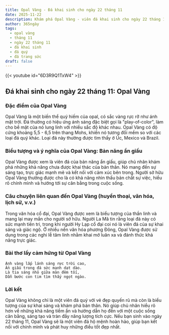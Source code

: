```yaml
---
title: Opal Vàng - Đá khai sinh cho ngày 22 tháng 11
date: 2025-11-22
description: Khám phá Opal Vàng - viên đá khai sinh cho ngày 22 tháng 11, biểu tượng của Bản năng ẩn giấu. Cùng tìm hiểu ý nghĩa sâu sắc của viên đá độc đáo này.
author: 365ngày
tags:
  - opal vàng
  - tháng 11
  - ngày 22 tháng 11
  - đá khai sinh
  - đá quý
  - đá trang sức
draft: false
---
```


{{< youtube id="6D3R9Q1TxW4" >}}

## Đá khai sinh cho ngày 22 tháng 11: Opal Vàng

### Đặc điểm của Opal Vàng

Opal Vàng là một biến thể quý hiếm của opal, có sắc vàng rực rỡ như ánh mặt trời. Đá thường có hiệu ứng ánh sáng đặc biệt gọi là "play-of-color", làm cho bề mặt của nó lung linh với nhiều sắc độ khác nhau. Opal Vàng có độ cứng khoảng 5,5 - 6,5 trên thang Mohs, khiến nó tương đối mềm so với các loại đá quý khác. Loại đá này thường được tìm thấy ở Úc, Mexico và Brazil.

### Biểu tượng và ý nghĩa của Opal Vàng: Bản năng ẩn giấu

Opal Vàng được xem là viên đá của bản năng ẩn giấu, giúp chủ nhân khám phá những khả năng chưa được khai thác của bản thân. Nó mang đến sự sáng tạo, trực giác mạnh mẽ và kết nối với cảm xúc bên trong. Người sở hữu Opal Vàng thường được cho là có khả năng nhìn thấu bản chất sự việc, hiểu rõ chính mình và hướng tới sự cân bằng trong cuộc sống.

### Câu chuyện liên quan đến Opal Vàng (huyền thoại, văn hóa, lịch sử, v.v.)

Trong văn hóa cổ đại, Opal Vàng được xem là biểu tượng của thần linh và mang lại may mắn cho người sở hữu. Người La Mã tin rằng loại đá này có sức mạnh tiên tri, trong khi người Hy Lạp cổ đại coi nó là viên đá của sự khai sáng và giác ngộ. Ở nhiều nền văn hóa phương Đông, Opal Vàng được sử dụng trong các nghi lễ tâm linh nhằm khai mở luân xa và đánh thức khả năng trực giác.

### Bài thơ lấy cảm hứng từ Opal Vàng

	Ánh vàng lấp lánh sáng rực trời cao,  
	Ẩn giấu trong đá sức mạnh dạt dào.  
	Là tia sáng nhỏ giữa màn đêm tối,  
	Dẫn bước con tim tìm thấy ngọt ngào.

### Lời kết

Opal Vàng không chỉ là một viên đá quý với vẻ đẹp quyến rũ mà còn là biểu tượng của sự khai sáng và khám phá bản thân. Nó giúp chủ nhân hiểu rõ hơn về những khả năng tiềm ẩn và hướng dẫn họ đến với một cuộc sống cân bằng, sáng tạo và tràn đầy năng lượng tích cực. Nếu bạn sinh vào ngày 22 tháng 11, Opal Vàng sẽ là một viên đá hộ mệnh hoàn hảo, giúp bạn kết nối với chính mình và phát huy những điều tốt đẹp nhất.